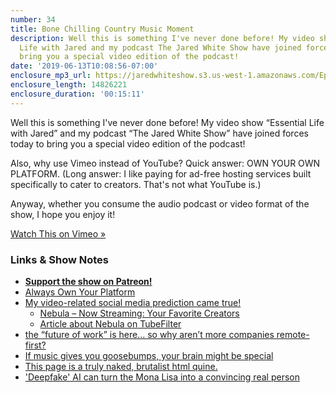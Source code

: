 ```yaml
---
number: 34
title: Bone Chilling Country Music Moment
description: Well this is something I've never done before! My video show Essential
  Life with Jared and my podcast The Jared White Show have joined forces today to
  bring you a special video edition of the podcast!
date: '2019-06-13T10:08:56-07:00'
enclosure_mp3_url: https://jaredwhiteshow.s3.us-west-1.amazonaws.com/Episode%2034%20-%20Bone%20Chilling%20Country%20Music%20Moment.mp3
enclosure_length: 14826221
enclosure_duration: '00:15:11'
---
```


Well this is something I've never done before! My video show “Essential Life with Jared” and my podcast “The Jared White Show” have joined forces today to bring you a special video edition of the podcast!

Also, why use Vimeo instead of YouTube? Quick answer: OWN YOUR OWN PLATFORM. (Long answer: I like paying for ad-free hosting services built specifically to cater to creators. That's not what YouTube is.)

Anyway, whether you consume the audio podcast or video format of the show, I hope you enjoy it!

[Watch This on Vimeo »](https://vimeo.com/342068054)

### Links & Show Notes

* <a href="https://www.patreon.com/essentiallifejared" rel="payment"><strong>Support the show on Patreon!</strong></a>
* [Always Own Your Platform](http://alwaysownyourplatform.com/) 
* [My video-related social media prediction came true!](https://jaredwhite.com/podcast/24/)
	* [Nebula – Now Streaming: Your Favorite Creators](https://watchnebula.com/)
	* [Article about Nebula on TubeFilter](https://www.tubefilter.com/2019/06/10/)
* [the “future of work” is here... so why aren’t more companies remote-first?](https://upside.fm/the-future-of-work-is-here-so-why-arent-more-companies-remote-first/)
* [If music gives you goosebumps, your brain might be special](https://www.indy100.com/article/music-goosebumps-some-people-science-research-emotions-psychology-study-harvard-7926781)
* [This page is a truly naked, brutalist html quine.](https://secretgeek.github.io/html_wysiwyg/html.html)
* ['Deepfake' AI can turn the Mona Lisa into a convincing real person](https://www.telegraph.co.uk/technology/2019/05/23/deepfake-ai-can-turn-mona-lisa-convincing-real-person/)